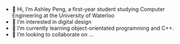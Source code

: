 - 👋 Hi, I’m Ashley Peng, a first-year student studying Computer Engineering at the University of Waterloo 
- 👀 I’m interested in digital design 
- 🌱 I’m currently learning object-orientated programming and C++. 
- 💞️ I’m looking to collaborate on ...
  

<!---
a33peng/a33peng is a ✨ special ✨ repository because its `README.md` (this file) appears on your GitHub profile.
You can click the Preview link to take a look at your changes.
--->
